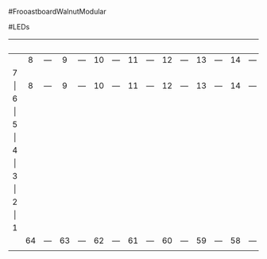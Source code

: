 #FrooastboardWalnutModular

#LEDs

|     |    |     |    |     |    |     |    |     |    |     |    |     |    |     |    |     |    |     | 10  |     |   |     |   |     |   |     |   |     |   |     |   |     |   |     |   |     |   |     | 20  |     |   |     |     |   |     |   |     |   |     | 25  |     |
|:---:|:---:|:---:|:---:|:---:|:---:|:---:|:---:|:---:|:---:|:---:|:---:|:---:|:---:|:---:|:---:|:---:|:---:|:---:|:---:|:---:|:---:|:---:|:---:|:---:|:---:|:---:|:---:|:---:|:---:|:---:|:---:|:---:|:---:|:---:|:---:|:---:|:---:|:---:|:---:|:---:|:---:|:---:|:---:|:---:|:---:|:---:|:---:|:---:|:---:|:---:|:---:|
|     |  8  | —   |  9  |  —   | 10  | —    | 11  |   —  | 12  |  —   | 13  | —    | 14  |    — | 15  |  —   | 16  |   —  | 17  |    — | 18  | —    | 19  |  —   | 20  | —    | 21  |  —   | 22  |   —  | 23  | —    | 24  |  —   | 25  |  —   | 26  |  —   | 27  |   —  | 28  |     |     | 29  |  —   | 30  |  —   | 31  |   —  | 32  |     |
|  7  |     |     |     |     |     |     |     |     |     |     |     |     |     |     |     |     |     |     |     |     |     |     |     |     |     |     |     |     |     |     |     |     |     |     |     |     |     |     |     |     |     | 29   |  28  |     |     |     |     |     |     |     | 33  |
| \|  |  8  |   —  |  9  | —    | 10  | —    | 11  |  —   | 12  |  —   | 13  |   —  | 14  | —    | 15  |  —   | 16  | —    | 17  |   —  | 18  |  —   | 19  |  —   | 20  |  —   | 21  |  —   | 22  |  —   | 23  |  —   | 24  |   —  | 25  | —    | 26  |  —   | 27  |  —   | 28  |   \|  | \|    |   |     |   |   |   |    |   |  \|    |
|  6  |     |     |     |     |     |     |     |     |     |     |     |     |     |     |     |     |     |     |     |     |     |     |     |     |     |     |     |     |     |     |     |     |     |     |     |     |     |     |     |     |     |  34  |  27  |     |     |     |     |     |     |     | 34  |
| \|  |     |     |     |     |     |     |     |     |     |     |     |     |     |     |     |     |     |     |     |     |     |     |     |     |     |     |     |     |     |     |     |     |     |     |     |     |     |     |     |     |     |   \|   |   \|   |     |     |     |     |     |     |     |  \|    |
|  5  |     |     |     |     |     |     |     |     |     |     |     |     |     |     |     |     |     |     |     |     |     |     |     |     |     |     |     |     |     |     |     |     |     |     |     |     |     |     |     |     |     |  35   |  26  |     |     |     |     |     |     |     | 35  |
| \|  |     |     |     |     |     |     |     |     |     |     |     |     |     |     |     |     |     |     |     |     |     |     |     |     |     |     |     |     |     |     |     |     |     |     |     |     |     |     |     |     |     |   \|   |   \|   |     |     |     |     |     |     |     | \|     |
|  4  |     |     |     |     |     |     |     |     |     |     |     |     |     |     |     |     |     |     |     |     |     |     |     |     |     |     |     |     |     |     |     |     |     |     |     |     |     |     |     |     |     | 36   |  25   |     |     |     |     |     |     |     | 36  |
| \|  |     |     |     |     |     |     |     |     |     |     |     |     |     |     |     |     |     |     |     |     |     |     |     |     |     |     |     |     |     |     |     |     |     |     |     |     |     |     |     |     |     |   \|   |   \|   |     |     |     |     |     |     |     |  \|    |
|  3  |     |     |     |     |     |     |     |     |     |     |     |     |     |     |     |     |     |     |     |     |     |     |     |     |     |     |     |     |     |     |     |     |     |     |     |     |     |     |     |     |     |   37  | 24    |     |     |     |     |     |     |     | 37  |
| \|  |     |     |     |     |     |     |     |     |     |     |     |     |     |     |     |     |     |     |     |     |     |     |     |     |     |     |     |     |     |     |     |     |     |     |     |     |     |     |     |     |     |   \|   |   \|   |     |     |     |     |     |     |     |  \|    |
|  2  |     |     |     |     |     |     |     |     |     |     |     |     |     |     |     |     |     |     |     |     |     |     |     |     |     |     |     |     |     |     |     |     |     |     |     |     |     |     |     |     |     | 38    |   23  |     |     |     |     |     |     |     | 38  |
| \|  |     |     |     |     |     |     |     |     |     |     |     |     |     |     |     |     |     |     |     |     |     |     |     |     |     |     |     |     |     |     |     |     |     |     |     |     |     |     |     |     |     |   \|   |  \|    |     |     |     |     |     |     |     | \|     |
|  1  |     |     |     |     |     |     |     |     |     |     |     |     |     |     |     |     |     |     |     |     |     |     |     |     |     |     |     |     |     |     |     |     |     |     |     |     |     |     |     |     |     |  39  |  22  |     |     |     |     |     |     |     | 39  |
|     | 64  |  —  | 63  |  —  | 62  |  —  | 61  |  —  | 60  |  —  | 59  |  —  | 58  |  —  | 57  |  —  | 56  |  —  | 55  |  —  | 54  |  —  | 53  |  —  | 52  |  —  | 51  |  —  | 50  |  —  | 49  |  —  | 48  |  —  | 47  |  —  | 46  |  —  | 45  |  —  | 44  |  —  | —  | 43  |  —  |  42  |  —  |  41  |  —  |  40  |     |     |
|     |     |     |     |     |     |     |     |     |     |     |     |     |     |     |     |     |     |     |     |     |     |     |     |     |     |     |     |     |     |     |     |     |     |     |     |     |     |     |     |     |     |     |     |     |     |     |     |     |     |     |     |


